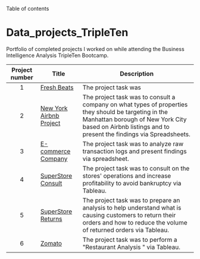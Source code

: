 

Table of contents
# Data_projects_TripleTen
Portfolio of completed projects I worked on while attending the Business Intelligence Analysis TripleTen Bootcamp.

| Project number | Title | Description |
| :-----------: | ----------- |----------- |
| 1 | [Fresh Beats ](https://github.com/DrewThompson7/TripleTenProjects/edit/main/Fresh%20Beats%20Project) | The project task was
| 2 | [New York Airbnb Project](https://github.com/DrewThompson7/TripleTenProjects/edit/main/NewYork%20Airbnb%20Project) | The project task was to consult a company on what types of properties they should be targeting in the Manhattan borough of New York City based on Airbnb listings and to present the findings via Spreadsheets. |
| 3 | [E-commerce Company](https://github.com/DrewThompson7/TripleTenProjects/edit/main/E-commerce%20Comopany%20Project) | The project task was to analyze raw transaction logs and present findings via spreadsheet. | 
| 4 | [SuperStore Consult](https://github.com/DrewThompson7/TripleTenProjects/edit/main/Superstore%20consult%20Project) | The project task was to consult on the stores' operations and increase profitability to avoid bankruptcy via Tableau. |
| 5 | [SuperStore Returns](https://github.com/DrewThompson7/TripleTenProjects/edit/main/Superstore%20%20Project) | The project task was to prepare an analysis to help understand what is causing customers to return their orders and how to reduce the volume of returned orders via Tableau. |
| 6 | [Zomato](https://github.com/DrewThompson7/TripleTenProjects/edit/main/Zomato%20Project) | The project task was to perform a "Restaurant Analysis " via Tableau. |
